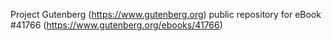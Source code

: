 Project Gutenberg (https://www.gutenberg.org) public repository for eBook #41766 (https://www.gutenberg.org/ebooks/41766)
